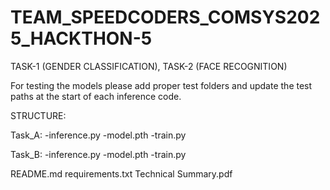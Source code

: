 # TEAM_SPEEDCODERS_COMSYS2025_HACKTHON-5
TASK-1 (GENDER CLASSIFICATION), TASK-2 (FACE RECOGNITION)


For testing the models please add proper test folders and update the test paths at the start of each inference code.


STRUCTURE:

Task_A:
    -inference.py
    -model.pth
    -train.py

Task_B:
    -inference.py
    -model.pth
    -train.py

README.md
requirements.txt
Technical Summary.pdf
